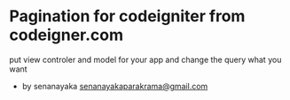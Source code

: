 Pagination for codeigniter from codeigner.com 
=============================================
put view controler and model for your app and change the query what you want 
 
- by senanayaka
senanayakaparakrama@gmail.com
